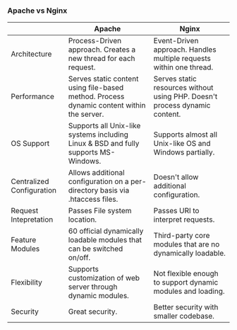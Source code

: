 ### Apache vs Nginx

|                           | Apache                                                                                    | Nginx                                                                       |
|---------------------------|-------------------------------------------------------------------------------------------|-----------------------------------------------------------------------------|
| Architecture              | Process-Driven approach. Creates a new thread for each request.                           | Event-Driven approach. Handles multiple requests within one thread.         |
| Performance               | Serves static content using file-based method. Process dynamic content within the server. | Serves static resources without using PHP. Doesn't process dynamic content. |
| OS Support                | Supports all Unix-like systems including Linux & BSD and fully supports MS-Windows.       | Supports almost all Unix-like OS and Windows partially.                     |
| Centralized Configuration | Allows additional configuration on a per-directory basis via .htaccess files.             | Doesn't allow additional configuration.                                     |
| Request Intepretation     | Passes File system location.                                                              | Passes URI to interpret requests.                                           |
| Feature Modules           | 60 official dynamically loadable modules that can be switched on/off.                     | Third-party core modules that are no dynamically loadable.                  |
| Flexibility               | Supports customization of web server through dynamic modules.                             | Not flexible enough to support dynamic modules and loading.                 |
| Security                  | Great security.                                                                           | Better security with smaller codebase.                                      |
                                                                     

